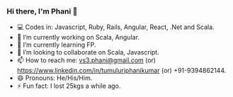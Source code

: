 ### Hi there, I'm Phani 👋

- 💻 Codes in: Javascript, Ruby, Rails, Angular, React, .Net and Scala.
- 🔭 I’m currently working on Scala, Angular.
- 🌱 I’m currently learning FP.
- 👯 I’m looking to collaborate on Scala, Javascript.
- 📫 How to reach me: vs3.phani@gmail.com (or) https://www.linkedin.com/in/tumuluriphanikumar (or) +91-9394862144.
- 😄 Pronouns: He/His/Him.
- ⚡ Fun fact: I lost 25kgs a while ago.

